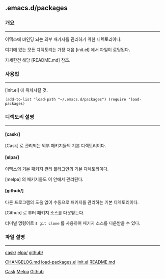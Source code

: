 ## .emacs.d/packages
### 개요
---
이맥스에 바인딩 되는 외부 패키지를 관리하기 위한 디렉토리이다.

여기에 있는 모든 디렉토리는 가장 처음 [init.el] 에서 파일이 로딩된다.

자세한건 해당 [README.md] 참조.

### 사용법
---
[init.el] 에 위치시킬 것.

`
(add-to-list 'load-path "~/.emacs.d/packages")
(require 'load-packages)
`

### 디렉토리 설명
---
#### [cask/]
[Cask] 로 관리되는 외부 패키지들의 기본 디렉토리이다.

#### [elpa/]
이맥스의 기본 패키지 관리 플러그인의 기본 디렉토리이다.

[melpa] 의 패키지들도 이 안에서 관리된다.

#### [github/]
다른 프로그램의 도움 없이 수동으로 패키지를 관리하는 기본 디렉토리이다.

[Github] 로 부터 패키지 소스를 다운받는다.

터미널 명령어로 `$ git clone` 를 사용하여 패키지 소스를 다운받을 수 있다.

### 파일 설명
---

[cask/](cask)
[elpa/](elpa)
[github/](github)

[CHANGELOG.md](CHANGELOG.md)
[load-packages.el](load-packages.el)
[init.el](../init.el)
[README.md](../README.md)

[Cask](https://github.com/cask/cask)
[Melpa](http://melpa.org)
[Github](http://www.github.com)
